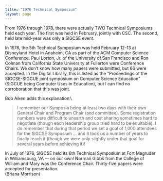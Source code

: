 ```yaml
---
title: "1976 Technical Symposium"
layout: page
---
```


From 1976 through 1978, there were actually TWO Technical Symposiums
held each year. The first was held in February, jointly with CSC. The
second, held late mid-year was only a SIGCSE event.

In 1976, the 5th Technical Symposium was held February 12-13 at
Disneyland Hotel in Anaheim, CA as part of the ACM Computer Science
Conference. Paul Lorton, Jr. of the University of San Francisco and Ron
Colman from California State University at Fullerton were Conference
Chairs. We don't know how many papers were submitted, but 66 were
accepted. In the Digital Library, this is listed as the "Proceedings of
the SIGCSE-SIGCUE joint symposium on Computer Science Education" (SIGCUE
being Computer Uses in Education), but I can find no corroboration that
this was joint.

Bob Aiken adds this explanation:\

> I remember our Symposia being at least two days with their own General
> Chair and Program Chair (and committee). Some registration numbers
> were difficult to unearth and cost sharing sometimes hard to negotiate
> (though each leadership group tried hard to be equitable). I do
> remember that during that period we set a goal of 1,000 attendees for
> the SIGCSE Symposium ... and it took us a number of years to finally
> reach it (though we were only slightly under that goal for several
> years before achieving it)!

In July of 1976, SIGCSE held its 6th Technical Symposium at Fort
Magruder in Williamsburg, VA -- on our own! Norman Gibbs from the
College of William and Mary was the Conference Chair. Thirty-five papers
were accepted for presentation.\
(Briana Morrison)